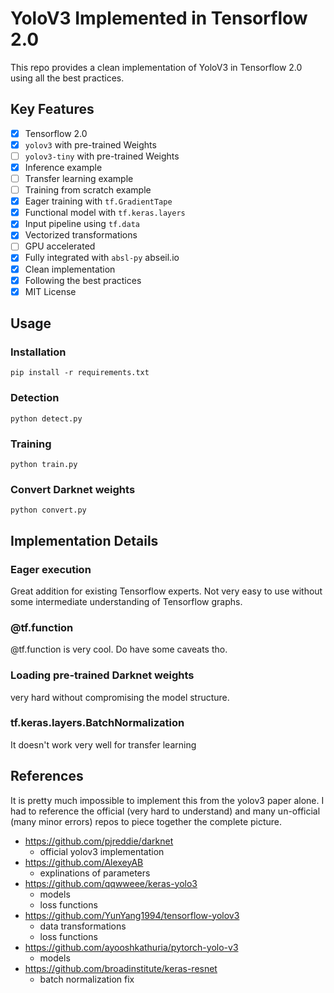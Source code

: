 # YoloV3 Implemented in Tensorflow 2.0

This repo provides a clean implementation of YoloV3 in Tensorflow 2.0 using all the best practices.

## Key Features

- [x] Tensorflow 2.0
- [x] `yolov3` with pre-trained Weights
- [ ] `yolov3-tiny` with pre-trained Weights
- [x] Inference example
- [ ] Transfer learning example
- [ ] Training from scratch example
- [x] Eager training with `tf.GradientTape`
- [x] Functional model with `tf.keras.layers`
- [x] Input pipeline using `tf.data`
- [x] Vectorized transformations
- [ ] GPU accelerated
- [x] Fully integrated with `absl-py` abseil.io
- [x] Clean implementation
- [x] Following the best practices
- [x] MIT License

## Usage

### Installation
```
pip install -r requirements.txt
```

### Detection

```
python detect.py
```

### Training

```
python train.py
```

### Convert Darknet weights

```
python convert.py
```

## Implementation Details

### Eager execution

Great addition for existing Tensorflow experts.
Not very easy to use without some intermediate understanding of Tensorflow graphs.

### @tf.function

@tf.function is very cool. Do have some caveats tho.

### Loading pre-trained Darknet weights

very hard without compromising the model structure.

### tf.keras.layers.BatchNormalization

It doesn't work very well for transfer learning

## References

It is pretty much impossible to implement this from the yolov3 paper alone. I had to reference the official (very hard to understand) and many un-official (many minor errors) repos to piece together the complete picture.

- https://github.com/pjreddie/darknet
    - official yolov3 implementation
- https://github.com/AlexeyAB
    - explinations of parameters
- https://github.com/qqwweee/keras-yolo3
    - models
    - loss functions
- https://github.com/YunYang1994/tensorflow-yolov3
    - data transformations
    - loss functions
- https://github.com/ayooshkathuria/pytorch-yolo-v3
    - models
- https://github.com/broadinstitute/keras-resnet
    - batch normalization fix
